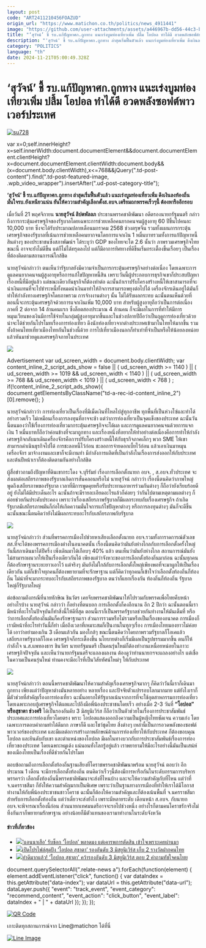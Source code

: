 ```yaml
---
layout: post
code: "ART2411210456FOAZUD"
origin_url: "https://www.matichon.co.th/politics/news_4911441"
image: "https://github.com/user-attachments/assets/a446967b-dd56-44c3-b85d-d8048abb9c2e"
title: "‘สุวัจน์’ ชี้ รบ.แก้ปัญหาศก.ถูกทาง แนะเร่งบูมท่องเที่ยวเพิ่ม ปลื้ม โอปอล ทำได้ดี อวดพลังซอฟต์พาวเวอร์ประเทศ"
description: "'สุวัจน์' ชี้ รบ.แก้ปัญหาศก.ถูกทาง ล่าสุดเริ่มฟื้นตัวแล้ว แนะเร่งบูมท่องเที่ยวเพิ่ม ดึงเงินลงท้องถิ่น มั่นใจรบ.ยังเหนียวแน่น"
category: "POLITICS"
language: "th"
date: 2024-11-21T05:00:49.328Z
---
```


# ‘สุวัจน์’ ชี้ รบ.แก้ปัญหาศก.ถูกทาง แนะเร่งบูมท่องเที่ยวเพิ่ม ปลื้ม โอปอล ทำได้ดี อวดพลังซอฟต์พาวเวอร์ประเทศ

[![](https://www.matichon.co.th/wp-content/uploads/2024/11/su728-3.jpg "su728")](https://www.matichon.co.th/wp-content/uploads/2024/11/su728-3.jpg)

var x=0;self.innerHeight?x=self.innerWidth:document.documentElement&&document.documentElement.clientHeight?x=document.documentElement.clientWidth:document.body&&(x=document.body.clientWidth),x<=768&&jQuery(".td-post-content").find(".td-post-featured-image, .wpb\_video\_wrapper").insertAfter(".ud-post-category-title");

**‘สุวัจน์’ ชี้ รบ.แก้ปัญหาศก.ถูกทาง ล่าสุดเริ่มฟื้นตัวแล้ว แนะเร่งบูมท่องเที่ยวเพิ่ม ดึงเงินลงท้องถิ่น มั่นใจรบ.ยังเหนียวแน่น ยันให้คววามสำคัญเลือกตั้งส.อบจ.เตรียมถกพรรคเร็วๆนี้ ต้องหารืออีกรอบ**

เมื่อวันที่ 21 พฤศจิกายน **นายสุวัจน์ ลิปตพัลลภ** ประธานพรรคชาติพัฒนา อดีตรองนายกรัฐมนตรี กล่าวถึงการกระตุ้นเศรษฐกิจของรัฐบาลโดยเฉพาะการช่วยเหลือคนยากคนจนผู้สูงอายุ 60 ปีขึ้นไปคนละ 10,000 บาท ซึ่งจะได้รับประมาณปลายเดือนมกราคม 2568 ช่วงตรุษจีน รวมทั้งแผนการกระตุ้นเศรษฐกิจของรัฐบาลที่เน้นการช่วยเหลือคนยากจนโดยการแจกเงิน 1 หมื่นบาทรวมทั้งการแก้ปัญหาหนี้สินต่างๆ ของประชาชนซึ่งสภาพัฒน์ฯ ได้ระบุว่า GDP ของไทยจะโต 2.6 นั้นว่า ภาพรวมเศรษฐกิจไทยขณะนี้ อาจจะยังไม่ดีขึ้น แต่ก็ไม่ได้ทรุดลงไป แต่ก็มีอาการทิศทางที่ดีขึ้นเริ่มกระเตื้องขึ้นเรื่อยๆ เป็นเรื่องที่ต้องติดตามสถานการณ์ใกล้ชิด

นายสุวัจน์กล่าวว่า ตนเห็นว่ารัฐบาลยังมีความจำเป็นการกระตุ้นเศรษฐกิจอย่างต่อเนื่อง โดยเฉพาะการดูแลคนยากคนจนผู้สูงอายุหรือการแก้ไขปัญหาหนี้สิน เพราะวันนี้ผู้ประกอบการธุรกิจเขาก็ประสบปัญหาเรื่องหนี้ที่มีอยู่แล้ว แต่ขณะเดียวกันธุรกิจก็ต้องทำต่อ ฉะนั้นถ้าเราปรับโครงสร้างหนี้ให้เขาสามารถที่จะนำเงินแทนที่จะไปชำระหนี้ทั้งหมดนำเงินมาทำให้กิจการสามารถพยุงต่อไปได้ เครื่องจักรเดินอยู่ได้มันก็ทำให้กำลังทางเศรษฐกิจโดยภาพรวม การจ้างงานต่างๆ นั้น ไม่ได้รับผลกระทบ ฉะนั้นตนเห็นด้วยที่ตอนนี้จะกระตุ้นเศรษฐกิจด้วยการแจกเงินเพิ่ม 10,000 บาท สำหรับผู้สูงอายุถือว่าเป็นการต่อเนื่องภาคที่ 2 ต่อจาก 14 ล้านคนแรก ซึ่งล็อตสองประมาณ 4 ล้านคน ก็จะมีผลในการที่ทำให้มีการหมุนเวียนของเงินมีการใช้จ่ายในกลุ่มผู้สูงอายุมากขึ้นและในช่วงปลายปีถือว่าเป็นฤดูการท่องเที่ยวด้วย น่าจะได้ช่วยกันโปรโมทเรื่องการท่องเที่ยว ดึงนักท่องเที่ยวจากต่างประเทศเข้ามาในไทยให้มากขึ้น รวมทั้งถ้าคนไทยเที่ยวเมืองไทยกันในช่วงนี้ด้วย การไปเที่ยวเมืองนอกก็ทำเท่าที่จำเป็นหรือให้น้อยลงหน่อยแล้วหันมาช่วยดูแลเศรษฐกิจภายในประเทศ

![](https://www.matichon.co.th/wp-content/uploads/2024/11/สุวัจน์1-1024x671.png)

Advertisement var ud\_screen\_width = document.body.clientWidth; var content\_inline\_2\_script\_ads\_show = false || ( ud\_screen\_width >= 1140 ) || ( ud\_screen\_width >= 1019 && ud\_screen\_width < 1140 ) || ( ud\_screen\_width >= 768 && ud\_screen\_width < 1019 ) || ( ud\_screen\_width < 768 ) ; if(!content\_inline\_2\_script\_ads\_show){ document.getElementsByClassName("td-a-rec-id-content\_inline\_2")\[0\].remove(); }

นายสุวัจน์กล่าวว่า การท่องเที่ยวเป็นเรื่องที่มีเม็ดเงินที่ไหลไปสู่ทุกอาชีพ ทุกพื้นที่เป็นห่วงโซ่และทำได้อย่างรวดเร็ว ไม่เหมือนเรื่องการลงทุนที่อาจจะช้า แต่ว่าการท่องเที่ยวเป็นจุดแข็งของประเทศ ฉะนั้นวันนี้ตนมองว่าใช้เรื่องการท่องเที่ยวมากระตุ้นเศรษฐกิจจะได้ผล และการดูแลคนยากคนจนด้วยการแจกเงิน 1 หมื่นบาทก็ถือว่าค่อนข้างที่จะมาถูกทาง และเรื่องหนึ่งที่อยากให้ทำอย่างต่อเนื่องคือการทำให้กำลังเศรษฐกิจกลับมาเดินเครื่องจักรคือการปรับโครงสร้างหนี้ให้กับธุรกิจภาคเล็กๆ พวก SME ให้เขาสามารถดำเนินธุรกิจไปได้ การชะลอหนี้ไว้ก่อน ชะลอการจ่ายดอกเบี้ยไว้ก่อน แล้วเอาเงินมาหมุนเครื่องจักร มาจ้างงานและเขาก็จะมีงานทำ มีกำลังการผลิตที่เป็นกำลังในเรื่องการส่งออกให้กับประเทศ และต้นปีหน้าเราก็ต้องติดตามกันอย่างใกล้ชิด

ผู้สื่อข่าวถามถึงปัญหาที่ดินเขากระโดง จ.บุรีรัมย์ เรื่องการเลือกตั้งนายก อบจ. , ส.อบจ.ทั่วประเทศ จะส่งผลต่อเสถียรภาพของรัฐบาลเกิดการสั่นคลอนหรือไม่ นายสุวัจน์ กล่าวว่า เรื่องนี้ตนคิดว่าภาพใหญ่ พูดถึงเสถียรภาพของรัฐบาล เวลาที่มีการพูดคุยหรือรับประทานอาหารร่วมกันต่างๆ ก็ถือว่ายังเรียบร้อยดีอยู่ ยังไม่ได้มีประเด็นอะไร ฉะนั้นถ้าจะมีรายละเอียดอะไรแล้วก็ค่อยๆ ว่ากันไปตามเหตุตามผลต่างๆ ก็ค่อยช่วยกันประคับประคอง เพราะว่าเรื่องเสถียรภาพรัฐบาลก็มีผลกระทบกับเรื่องเศรษฐกิจ ถ้าเกิดรัฐบาลมีเสถียรภาพมันก็ก่อให้เกิดความมั่นใจการแก้ไขปัญหาต่างๆ หรือการลงทุนต่างๆ มันก็จะดีขึ้น ฉะนั้นขณะนี้ตนคิดว่ายังไม่มีผลกระทบอะไรกับเสถียรภาพกับรัฐบาล

![](https://www.matichon.co.th/wp-content/uploads/2024/11/สุวัจน์2-1024x724.png)

นายสุวัจน์กล่าวว่า ส่วนที่พรรคการเมืองไปช่วยหาเสียงเลือกตั้งนายก อบจ.รวมทั้งการาดการณ์ตัวเลข สส.ที่จะได้ของพรรคการเมืองต่างในอนาคตนั้น เรื่องนี้ตนคิดว่ามันยังห่างไกลกับการเลือกตั้งครั้งใหญ่ วันนี้สภาเดินมาได้ปีครึ่ง เพิ่งเดินมาได้เกือบๆ 40% แล้ว ตนเห็นว่ามันยังห่างไกล สถานการณ์มันยังไม่สามารถผนวกให้เป็นเรื่องเดียวกันได้ เพียงแต่ว่าจังหวะของการเลือกตั้งท้องถิ่นมาก่อน ฉะนั้นทุกคนก็ต้องรักษาฐานระยะยาวเอาไว้ แต่จริงๆ มันยังไม่ใกล้กับการเลือกตั้งใหญ่เพียงพอที่จะมาผูกให้เป็นเรื่องเดียวกัน แต่ก็เข้าใจทุกคนก็ต้องพยายามที่จะรักษาฐาน แต่ก็คิดว่าทุกคนก็เข้าใจว่าเลือกตั้งท้องถิ่นก็ท้องถิ่น ไม่น่าที่จะมากระทบอะไรกับเสถียรภาพของรัฐบาล ตนว่าก็แยกเรื่องกัน ท้องถิ่นก็ท้องถิ่น รัฐบาลใหญ่ก็รัฐบาลใหญ่

ต่อข้อถามถึงกรณีที่นายทักษิณ ชินวัตร เคยจีบพรรคชาติพัฒนาให้ไปรวมกับพรรคเพื่อไทยคืบหน้าอย่างไรบ้าง นายสุวัจน์ กล่าวว่า ก็อย่างที่ตนบอก การเลือกตั้งก็คงอีกนาน อีก 2 ปีกว่า ฉะนั้นตอนนี้เรามีหน้าที่อะไรในปัจจุบันก็ทำสิ่งนี้ให้ดีที่สุด ตอนนี้เราก็เป็นพรรครัฐบาลช่วยกันทำงานให้มันเต็มที่ หรือว่าการเลือกตั้งท้องถิ่นมันก็คงรักษาฐานเรา ส่วนการรวมหรือไม่รวมหรือเป็นเรื่องของอนาคต การเมืองก็เรามีหน้าที่อะไรทำวันนี้ก็ทำ เมื่อถึงเวลาที่เหมาะสมก็เป็นงานในทุกๆเรื่อง การเมืองไทยมองยาวไม่ค่อยได้ เอาว่าอย่ามองเกิน 3 เดือนแล้วกัน มองใกล้ๆ ขณะนี้ตนคิดว่าโดยภาพรวมรัฐบาลก็โอเคแล้ว เสถียรภาพรัฐบาลก็โอเค เศรษฐกิจก็กระเตื้องขึ้น นโยบายต่างก็เริ่มมีผลเป็นรูปธรรมมากขึ้น ตนก็ให้กำลังใจ น.ส.แพทองธาร ชินวัตร นายกรัฐมนตรี เป็นคนรุ่นใหม่ก็ต้องทำงานเหนื่อยหน่อยในภาวะเศรษฐกิจปัจจุบัน และเห็นว่านายกรัฐมนตรีจะแถลงผลงาน ต้องดูว่าท่านนายกฯจะแถลงอย่างไร แต่เชื่อในความเป็นคนรุ่นใหม่ ท่านคงจะมีอะไรที่เป็นวิสัยทัศน์ใหม่ๆ ให้กับประเทศ

![](https://www.matichon.co.th/wp-content/uploads/2024/11/สุวัจน์3-1024x582.png)

นายสุวัจน์กล่าวว่า ตอนนี้พรรคชาติพัฒนาให้ความสำคัญเรื่องเศรษฐกิจมากๆ ก็คิดว่าวันนี้เราก็เดินมาถูกทาง เพียงแต่ว่าปัญหาต่างมันหลายอย่าง หลายเรื่อง และปัจจัยตัวแปรรอบโลกมากมาย แต่ยังไงเราก็มีตัวช่วยที่สำคัญเรื่องการท่องเที่ยว ฉะนั้นอยากให้รัฐบาลเน้นจากการที่จะใช้อุตสาหกรรมการท่องเที่ยวโดยเฉพาะกอบกู้เศรษฐกิจได้ผลและไปถึงมือพี่น้องประชาชนโดยเร็ว อย่างเมื่อ 2-3 วันที่ **“โอปอล” หรือสุชาตา ช่วงศรี** ได้เป็นรองอันดับ 3 มิสยูนิเวิร์ส ก็ถือว่าเป็นตัวช่วยในเรื่องการประชาสัมพันธ์ประเทศและการท่องเที่ยวโดยตรง พราะ โอปอลแสดงออกถึงความเป็นผู้หญิงไทยชัดเจน ความเก่ง โดยเฉพาะการตอบคำถามทำได้ดีมาก ภาษาก็ดี และโชว์ชุดไทย สิ่งต่างๆ เหล่านี้เป็นการอวดพลังของซอฟต์พาวเวอร์ของประเทศ และมีผลต่อการสร้างภาพลักษณ์ด้านการท่องเที่ยวให้กับประเทศ ก็ต้องขอบคุณโอปอล และยินดับกับเขา และตำแหน่งของโอปอล มีผลในทางบวกกับการประชาสัมพันธ์เรื่องการท่องเที่ยวของประเทศ โดยเฉพาะหมูเด้ง แน่นอนทั่งโลกรู้อยู่แล้ว เราพยายามให้มีอะไรอย่างนี้มันเป็นเสน่ห์ของเมืองไทยเป็นเรื่องที่ดีช่วยกันโปรโมท

ตอบข้อถามถึงการเลือกตั้งท้องถิ่นฐานเสียงที่โคราชพรรคชาติพัฒนาพร้อม นายสุวัจน์ ตอบว่า อีกประมาณ 1 เดือน จะมีการเลือกตั้งท้องถิ่น ตนคิดว่าเร็วๆนี้ต้องมีการหารือกันในระดับกรรมการบริหารพรรคฯว่า เลือกตั้งท้องถิ่นนี้พรรคชาติพัฒนาจะส่งที่ไหนบ้าง และจะให้ความสำคัญกับที่ไหน แต่ว่าที่ จ.นครราชสีมา ก็ยังให้ความสำคัญมากเป็นพิเศษ เพราะว่าเป็นฐานทางการเมืองที่ทำให้เราได้มีโอกาสทำงานให้กับพี่น้องประชาชนชาวโคราช ฉะนั้นก็ต้องให้ความสำคัญและก็ต้องเน้นพื้นที่ จ.นครราชสีมา สำหรับการเลือกตั้งท้องถิ่น แต่ว่าเดี๋ยวจะส่งยังไง เพราะมีหลายระดับ เดือนหน้า ส.อบจ. กับนายก อบจ.จะพิจารณาเรื่องนี้ก่อน ส่วนนายกเทศมนตรีอาจจะรอไปช่วงหนึ่ง อย่างไรก็ตามคนโคราชรักจริงไม่ทิ้งกันเราก็พยายามรักษาฐาน อย่างน้อยก็มีตัวแทนของเรามาทำงานในระดับจังหวัด

#### ข่าวที่เกี่ยวข้อง

*   [![](https://www.matichon.co.th/wp-content/uploads/2024/11/a728-2.jpg)‘แอนนาเสือ’ รับช็อก ‘โอปอล’ พลาดมง แต่เคารพการตัดสิน เข้าใจเพราะเคยผ่านมา](https://www.matichon.co.th/lifestyle/social-women/news_4907097)
*   [![](https://www.matichon.co.th/wp-content/uploads/2024/11/poal728.jpg)เปิดโปรไฟล์สุดปัง ‘โอปอล สุชาตา’ รองอันดับ 3 มิสยูนิเวิร์ส เก็บ 2 รางวัลฝากคนไทย](https://www.matichon.co.th/lifestyle/social-women/news_4903031) 
*   [![](https://www.matichon.co.th/wp-content/uploads/2024/11/O728-2.jpg)ทำดีมากแล้ว! ‘โอปอล สุชาตา’ คว้ารองอันดับ 3 มิสยูนิเวิร์ส ตอบ 2 คำถามทัชใจคนไทย](https://www.matichon.co.th/lifestyle/social-women/news_4902816)

document.querySelectorAll(".relate-news a").forEach(function(element) { element.addEventListener("click", function() { var dataIndex = this.getAttribute("data-index"); var dataUrl = this.getAttribute("data-url"); dataLayer.push({ "event": "track\_event", "event\_category": "recommend\_content", "event\_action": "click\_button", "event\_label": dataIndex + " | " + dataUrl }); }); });

[![QR Code](https://www.matichon.co.th/wp-content/uploads/2023/07/wob1371z.jpg)](https://lin.ee/ht0nDxX)

เกาะติดทุกสถานการณ์จาก Line@matichon ได้ที่นี่

[![Line Image](https://www.matichon.co.th/wp-content/uploads/2023/07/th.png)](https://lin.ee/ht0nDxX)